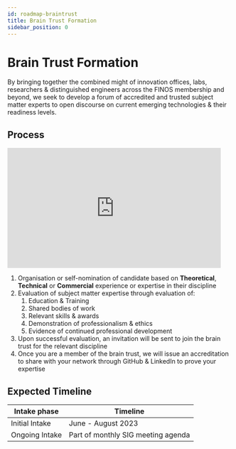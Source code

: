 ```yaml
---
id: roadmap-braintrust
title: Brain Trust Formation
sidebar_position: 0
---
```


# Brain Trust Formation

By bringing together the combined might of innovation offices, labs, researchers & distinguished engineers across the FINOS membership and beyond, we seek to develop a forum of accredited and trusted subject matter experts to open discourse on current emerging technologies & their readiness levels.

## Process

<iframe width="480" height="270" src="https://www.youtube.com/embed/gCpkVmi1CdE" title="FINOS - Zenith SIG Overview" frameborder="0" allow="accelerometer; autoplay; clipboard-write; encrypted-media; gyroscope; picture-in-picture; web-share" allowfullscreen></iframe>

1. Organisation or self-nomination of candidate based on **Theoretical**, **Technical** or **Commercial** experience or expertise in their discipline
2. Evaluation of subject matter expertise through evaluation of:
    1. Education & Training
    2. Shared bodies of work 
    3. Relevant skills & awards 
    4. Demonstration of professionalism & ethics 
    5. Evidence of continued professional development
3. Upon successful evaluation, an invitation will be sent to join the brain trust for the relevant discipline
4. Once you are a member of the brain trust, we will issue an accreditation to share with your network through GitHub & LinkedIn to prove your expertise

## Expected Timeline

| Intake phase | Timeline |
|--------------|----------|
| Initial Intake   | June - August 2023    |
| Ongoing Intake   | Part of monthly SIG meeting agenda   |